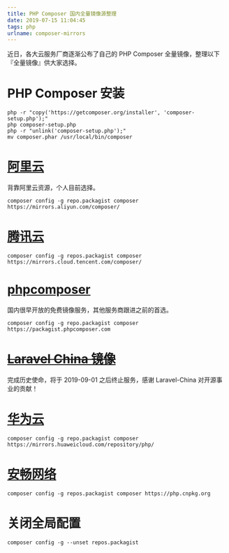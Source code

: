 ```yaml
---
title: PHP Composer 国内全量镜像源整理
date: 2019-07-15 11:04:45
tags: php
urlname: composer-mirrors
---
```


近日，各大云服务厂商逐渐公布了自己的 PHP Composer 全量镜像，整理以下『全量镜像』供大家选择。

# PHP Composer 安装
```shell
php -r "copy('https://getcomposer.org/installer', 'composer-setup.php');"
php composer-setup.php
php -r "unlink('composer-setup.php');"
mv composer.phar /usr/local/bin/composer
```

# [阿里云](https://developer.aliyun.com/composer)
背靠阿里云资源，个人目前选择。
```shell
composer config -g repo.packagist composer https://mirrors.aliyun.com/composer/
```

# [腾讯云](https://mirrors.cloud.tencent.com/composer/)
```shell
composer config -g repos.packagist composer https://mirrors.cloud.tencent.com/composer/
```

# [phpcomposer](https://pkg.phpcomposer.com/)
国内很早开放的免费镜像服务，其他服务商跟进之前的首选。
```shell
composer config -g repo.packagist composer https://packagist.phpcomposer.com
```

# ~~[Laravel China 镜像](https://packagist.laravel-china.org)~~
完成历史使命，将于 2019-09-01 之后终止服务，感谢 Laravel-China 对开源事业的贡献！

# [华为云](https://mirrors.huaweicloud.com/)
```shell
composer config -g repo.packagist composer https://mirrors.huaweicloud.com/repository/php/
```

# [安畅网络](https://php.cnpkg.org/)
```shell
composer config -g repos.packagist composer https://php.cnpkg.org
```

# 关闭全局配置
```shell
composer config -g --unset repos.packagist
```